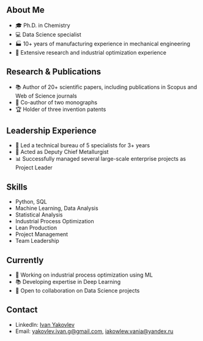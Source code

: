 ## About Me
- 🎓 Ph.D. in Chemistry
- 💻 Data Science specialist
- 🏭 10+ years of manufacturing experience in mechanical engineering
- 🔬 Extensive research and industrial optimization experience

## Research & Publications
- 📚 Author of 20+ scientific papers, including publications in Scopus and Web of Science journals
- 📖 Co-author of two monographs
- 🏆 Holder of three invention patents

## Leadership Experience
- 👥 Led a technical bureau of 5 specialists for 3+ years
- 🏢 Acted as Deputy Chief Metallurgist
- 📊 Successfully managed several large-scale enterprise projects as Project Leader

## Skills
- Python, SQL
- Machine Learning, Data Analysis
- Statistical Analysis
- Industrial Process Optimization
- Lean Production
- Project Management
- Team Leadership

## Currently
- 🌱 Working on industrial process optimization using ML
- 📚 Developing expertise in Deep Learning
- 👯 Open to collaboration on Data Science projects

## Contact
- LinkedIn: [Ivan Yakovlev](https://www.linkedin.com/in/иван-яковлев-703444174/)
- Email: yakovlev.ivan.g@gmail.com, iakowlew.vania@yandex.ru
